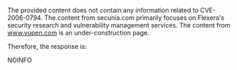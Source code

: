The provided content does not contain any information related to CVE-2006-0794. The content from secunia.com primarily focuses on Flexera's security research and vulnerability management services. The content from www.vupen.com is an under-construction page.

Therefore, the response is:

NOINFO